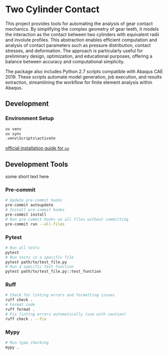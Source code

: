 # Two Cylinder Contact

This project provides tools for automating the analysis of gear contact mechanics. By simplifying the complex geometry of gear teeth, it models the interaction as the contact between two cylinders with equivalent radii and involute profiles. This abstraction enables efficient computation and analysis of contact parameters such as pressure distribution, contact stresses, and deformation. The approach is particularly useful for preliminary design, optimization, and educational purposes, offering a balance between accuracy and computational simplicity.

The package also includes Python 2.7 scripts compatible with Abaqus CAE 2019. These scripts automate model generation, job execution, and results extraction, streamlining the workflow for finite element analysis within Abaqus.

## Development

### Environment Setup

```bash
uv venv
uv sync
.venv\Scripts\activate
```

[official installation guide for `uv`](https://github.com/astral-sh/uv#installation)

## Development Tools

some short text here

### Pre-commit

```bash
# Update pre-commit hooks
pre-commit autoupdate 
# Install pre-commit hooks 
pre-commit install
# Run pre-commit hooks on all files without committing
pre-commit run --all-files
```

### Pytest

```bash
# Run all tests
pytest
# Run tests in a specific file
pytest path/to/test_file.py
# Run a specific test function
pytest path/to/test_file.py::test_function
```

### Ruff

```bash
# Check for linting errors and formatting issues
ruff check .
# Format code
ruff format .
# Fix linting errors automatically (use with caution)
ruff check . --fix
```

### Mypy

```bash
# Run type checking
mypy .
```
